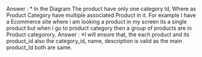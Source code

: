 Answer : * In the Diagram The product have only one category Id, Where as Product Category have multiple associated Product in it. For example I have a Ecommerce site where i am looking a product in my screen its a single product but when i go to product category then a group of products are in Product categorory.
Answer : *I will ensure that, the each product and its product_id also the category_id, name, description is valid as the main product_Id both are same.
